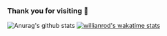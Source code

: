 ### Thank you for visiting 👋
![Anurag's github stats](https://github-readme-stats.vercel.app/api?username=duatpwnd&show_icons=true&theme=dracula)
[![willianrod's wakatime stats](https://github-readme-stats.vercel.app/api/7?username=duatpwnd)](https://github.com/anuraghazra/github-readme-stats)
<!--
**duatpwnd/duatpwnd** is a ✨ _special_ ✨ repository because its `README.md` (this file) appears on your GitHub profile.

Here are some ideas to get you started:

- 🔭 I’m currently working on ...
- 🌱 I’m currently learning ...
- 👯 I’m looking to collaborate on ...
- 🤔 I’m looking for help with ...
- 💬 Ask me about ...
- 📫 How to reach me: ...
- 😄 Pronouns: ...
- ⚡ Fun fact: ...
-->
